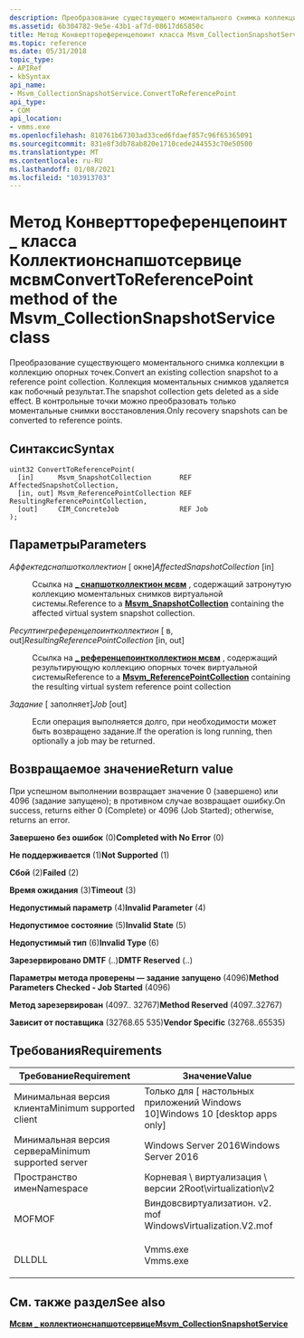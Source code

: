 ```yaml
---
description: Преобразование существующего моментального снимка коллекции в коллекцию опорных точек. Коллекция моментальных снимков удаляется как побочный результат. В контрольные точки можно преобразовать только моментальные снимки восстановления.
ms.assetid: 6b304782-9e5e-43b1-af7d-08617d65850c
title: Метод Конверттореференцепоинт класса Msvm_CollectionSnapshotService
ms.topic: reference
ms.date: 05/31/2018
topic_type:
- APIRef
- kbSyntax
api_name:
- Msvm_CollectionSnapshotService.ConvertToReferencePoint
api_type:
- COM
api_location:
- vmms.exe
ms.openlocfilehash: 810761b67303ad33ced6fdaef857c96f65365091
ms.sourcegitcommit: 831e8f3db78ab820e1710cede244553c70e50500
ms.translationtype: MT
ms.contentlocale: ru-RU
ms.lasthandoff: 01/08/2021
ms.locfileid: "103913703"
---
```

# <a name="converttoreferencepoint-method-of-the-msvm_collectionsnapshotservice-class"></a><span data-ttu-id="63723-105">Метод Конверттореференцепоинт \_ класса Коллектионснапшотсервице мсвм</span><span class="sxs-lookup"><span data-stu-id="63723-105">ConvertToReferencePoint method of the Msvm\_CollectionSnapshotService class</span></span>

<span data-ttu-id="63723-106">Преобразование существующего моментального снимка коллекции в коллекцию опорных точек.</span><span class="sxs-lookup"><span data-stu-id="63723-106">Convert an existing collection snapshot to a reference point collection.</span></span> <span data-ttu-id="63723-107">Коллекция моментальных снимков удаляется как побочный результат.</span><span class="sxs-lookup"><span data-stu-id="63723-107">The snapshot collection gets deleted as a side effect.</span></span> <span data-ttu-id="63723-108">В контрольные точки можно преобразовать только моментальные снимки восстановления.</span><span class="sxs-lookup"><span data-stu-id="63723-108">Only recovery snapshots can be converted to reference points.</span></span>

## <a name="syntax"></a><span data-ttu-id="63723-109">Синтаксис</span><span class="sxs-lookup"><span data-stu-id="63723-109">Syntax</span></span>


```mof
uint32 ConvertToReferencePoint(
  [in]      Msvm_SnapshotCollection       REF AffectedSnapshotCollection,
  [in, out] Msvm_ReferencePointCollection REF ResultingReferencePointCollection,
  [out]     CIM_ConcreteJob               REF Job
);
```



## <a name="parameters"></a><span data-ttu-id="63723-110">Параметры</span><span class="sxs-lookup"><span data-stu-id="63723-110">Parameters</span></span>

<dl> <dt>

<span data-ttu-id="63723-111">*Аффектедснапшотколлектион* \[ окне\]</span><span class="sxs-lookup"><span data-stu-id="63723-111">*AffectedSnapshotCollection* \[in\]</span></span>
</dt> <dd>

<span data-ttu-id="63723-112">Ссылка на [**\_ снапшотколлектион мсвм**](msvm-snapshotcollection.md) , содержащий затронутую коллекцию моментальных снимков виртуальной системы.</span><span class="sxs-lookup"><span data-stu-id="63723-112">Reference to a [**Msvm\_SnapshotCollection**](msvm-snapshotcollection.md) containing the affected virtual system snapshot collection.</span></span>

</dd> <dt>

<span data-ttu-id="63723-113">*Ресултингреференцепоинтколлектион* \[ в, out\]</span><span class="sxs-lookup"><span data-stu-id="63723-113">*ResultingReferencePointCollection* \[in, out\]</span></span>
</dt> <dd>

<span data-ttu-id="63723-114">Ссылка на [**\_ референцепоинтколлектион мсвм**](msvm-referencepointcollection.md) , содержащий результирующую коллекцию опорных точек виртуальной системы</span><span class="sxs-lookup"><span data-stu-id="63723-114">Reference to a [**Msvm\_ReferencePointCollection**](msvm-referencepointcollection.md) containing the resulting virtual system reference point collection</span></span>

</dd> <dt>

<span data-ttu-id="63723-115">*Задание* \[ заполняет\]</span><span class="sxs-lookup"><span data-stu-id="63723-115">*Job* \[out\]</span></span>
</dt> <dd>

<span data-ttu-id="63723-116">Если операция выполняется долго, при необходимости может быть возвращено задание.</span><span class="sxs-lookup"><span data-stu-id="63723-116">If the operation is long running, then optionally a job may be returned.</span></span>

</dd> </dl>

## <a name="return-value"></a><span data-ttu-id="63723-117">Возвращаемое значение</span><span class="sxs-lookup"><span data-stu-id="63723-117">Return value</span></span>

<span data-ttu-id="63723-118">При успешном выполнении возвращает значение 0 (завершено) или 4096 (задание запущено); в противном случае возвращает ошибку.</span><span class="sxs-lookup"><span data-stu-id="63723-118">On success, returns either 0 (Complete) or 4096 (Job Started); otherwise, returns an error.</span></span>

<dl> <dt>

<span data-ttu-id="63723-119">**Завершено без ошибок** (0)</span><span class="sxs-lookup"><span data-stu-id="63723-119">**Completed with No Error** (0)</span></span>
</dt> <dt>

<span data-ttu-id="63723-120">**Не поддерживается** (1)</span><span class="sxs-lookup"><span data-stu-id="63723-120">**Not Supported** (1)</span></span>
</dt> <dt>

<span data-ttu-id="63723-121">**Сбой** (2)</span><span class="sxs-lookup"><span data-stu-id="63723-121">**Failed** (2)</span></span>
</dt> <dt>

<span data-ttu-id="63723-122">**Время ожидания** (3)</span><span class="sxs-lookup"><span data-stu-id="63723-122">**Timeout** (3)</span></span>
</dt> <dt>

<span data-ttu-id="63723-123">**Недопустимый параметр** (4)</span><span class="sxs-lookup"><span data-stu-id="63723-123">**Invalid Parameter** (4)</span></span>
</dt> <dt>

<span data-ttu-id="63723-124">**Недопустимое состояние** (5)</span><span class="sxs-lookup"><span data-stu-id="63723-124">**Invalid State** (5)</span></span>
</dt> <dt>

<span data-ttu-id="63723-125">**Недопустимый тип** (6)</span><span class="sxs-lookup"><span data-stu-id="63723-125">**Invalid Type** (6)</span></span>
</dt> <dt>

<span data-ttu-id="63723-126">**Зарезервировано DMTF** (..)</span><span class="sxs-lookup"><span data-stu-id="63723-126">**DMTF Reserved** (..)</span></span>
</dt> <dt>

<span data-ttu-id="63723-127">**Параметры метода проверены — задание запущено** (4096)</span><span class="sxs-lookup"><span data-stu-id="63723-127">**Method Parameters Checked - Job Started** (4096)</span></span>
</dt> <dt>

<span data-ttu-id="63723-128">**Метод зарезервирован** (4097.. 32767)</span><span class="sxs-lookup"><span data-stu-id="63723-128">**Method Reserved** (4097..32767)</span></span>
</dt> <dt>

<span data-ttu-id="63723-129">**Зависит от поставщика** (32768.65 535)</span><span class="sxs-lookup"><span data-stu-id="63723-129">**Vendor Specific** (32768..65535)</span></span>
</dt> </dl>

## <a name="requirements"></a><span data-ttu-id="63723-130">Требования</span><span class="sxs-lookup"><span data-stu-id="63723-130">Requirements</span></span>



| <span data-ttu-id="63723-131">Требование</span><span class="sxs-lookup"><span data-stu-id="63723-131">Requirement</span></span> | <span data-ttu-id="63723-132">Значение</span><span class="sxs-lookup"><span data-stu-id="63723-132">Value</span></span> |
|-------------------------------------|---------------------------------------------------------------------------------------------------------|
| <span data-ttu-id="63723-133">Минимальная версия клиента</span><span class="sxs-lookup"><span data-stu-id="63723-133">Minimum supported client</span></span><br/> | <span data-ttu-id="63723-134">Только для \[ настольных приложений Windows 10\]</span><span class="sxs-lookup"><span data-stu-id="63723-134">Windows 10 \[desktop apps only\]</span></span><br/>                                                             |
| <span data-ttu-id="63723-135">Минимальная версия сервера</span><span class="sxs-lookup"><span data-stu-id="63723-135">Minimum supported server</span></span><br/> | <span data-ttu-id="63723-136">Windows Server 2016</span><span class="sxs-lookup"><span data-stu-id="63723-136">Windows Server 2016</span></span><br/>                                                                          |
| <span data-ttu-id="63723-137">Пространство имен</span><span class="sxs-lookup"><span data-stu-id="63723-137">Namespace</span></span><br/>                | <span data-ttu-id="63723-138">Корневая \\ виртуализация \\ версии 2</span><span class="sxs-lookup"><span data-stu-id="63723-138">Root\\virtualization\\v2</span></span><br/>                                                                     |
| <span data-ttu-id="63723-139">MOF</span><span class="sxs-lookup"><span data-stu-id="63723-139">MOF</span></span><br/>                      | <dl> <span data-ttu-id="63723-140"><dt>Виндовсвиртуализатион. v2. mof</dt></span><span class="sxs-lookup"><span data-stu-id="63723-140"><dt>WindowsVirtualization.V2.mof</dt></span></span> </dl> |
| <span data-ttu-id="63723-141">DLL</span><span class="sxs-lookup"><span data-stu-id="63723-141">DLL</span></span><br/>                      | <dl> <span data-ttu-id="63723-142"><dt>Vmms.exe</dt></span><span class="sxs-lookup"><span data-stu-id="63723-142"><dt>Vmms.exe</dt></span></span> </dl>                     |



## <a name="see-also"></a><span data-ttu-id="63723-143">См. также раздел</span><span class="sxs-lookup"><span data-stu-id="63723-143">See also</span></span>

<dl> <dt>

[<span data-ttu-id="63723-144">**Мсвм \_ коллектионснапшотсервице**</span><span class="sxs-lookup"><span data-stu-id="63723-144">**Msvm\_CollectionSnapshotService**</span></span>](msvm-collectionsnapshotservice.md)
</dt> </dl>

 

 





